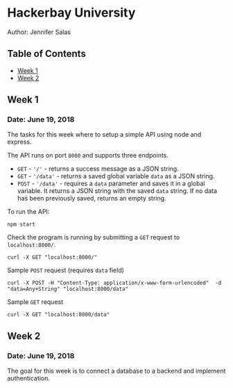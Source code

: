 # Hackerbay University

Author: Jennifer Salas

## Table of Contents

* [Week 1](##week-1)
* [Week 2](##week-2)

## Week 1
### Date: June 19, 2018

The tasks for this week where to setup a simple API using node and express.

The API runs on port `8000` and supports three  endpoints.

* `GET` - `'/'` - returns a success message as a JSON string.
* `GET` - `'/data'` - returns a saved global variable `data` as a JSON string.
* `POST` - `'/data'` - requires a `data` parameter and saves it in a global variable. It returns a JSON string with the saved `data` string. If no data has been previously saved, returns an empty string.

To run the API:

    npm start

Check the program is running by submitting a `GET` request to `localhost:8000/`. 

    curl -X GET "localhost:8000/"

Sample `POST` request (requires `data` field)

    curl -X POST -H "Content-Type: application/x-www-form-urlencoded"  -d "data=Any+String" "localhost:8000/data"

Sample `GET` request

    curl -X GET "localhost:8000/data"

## Week 2
### Date: June 19, 2018

The goal for this week is to connect a database to a backend and implement authentication.

